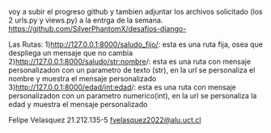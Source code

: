 

voy a subir el progreso github y tambien adjuntar los 
archivos solicitado (los 2 urls.py y views.py) a la entrga
de la semana.
https://github.com/SilverPhantomX/desafios-django-



Las Rutas:
1)http://127.0.0.1:8000/saludo_fijo/: esta es una ruta
fija, osea que despliega un mensaje que no cambia
2)http://127.0.0.1:8000/saludo/<str:nombre>/: esta es una
ruta con mensaje personalizadon con un parametro de texto
(str), en la url se personaliza el nombre y muestra el
mensaje personalizado
3)http://127.0.0.1:8000/edad/<int:edad>/: esta es una ruta 
con mensaje personalizadon con un parametro numerico(int),
en la url se personaliza la edad y muestra el mensaje 
personalizado


Felipe Velasquez
21.212.135-5
fvelasquez2022@alu.uct.cl